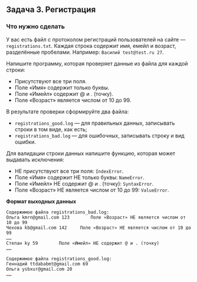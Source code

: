 ## Задача 3. Регистрация
### Что нужно сделать
У вас есть файл с протоколом регистраций пользователей на сайте — `registrations.txt`. Каждая строка содержит имя, емейл и возраст, разделённые пробелами. Например: `Василий test@test.ru 27`.

Напишите программу, которая проверяет данные из файла для каждой строки:

- Присутствуют все три поля.
- Поле «Имя» содержит только буквы.
- Поле «Имейл» содержит @ и . (точку).
- Поле «Возраст» является числом от 10 до 99.

В результате проверки сформируйте два файла:

- `registrations_good.log` — для правильных данных, записывать строки в том виде, как есть;
- `registrations_bad.log` — для ошибочных, записывать строку и вид ошибки.

Для валидации строки данных напишите функцию, которая может выдавать исключения:

- НЕ присутствуют все три поля: `IndexError`.
- Поле «Имя» содержит НЕ только буквы: `NameError`.
- Поле «Имейл» НЕ содержит @ и . (точку): `SyntaxError`.
- Поле «Возраст» НЕ является числом от 10 до 99: `ValueError`.

**Формат выходных данных**
```
Содержимое файла registrations_bad.log:
Ольга kmrn@gmail.com 123		Поле «Возраст» НЕ является числом от 10 до 99
Чехова kb@gmail.com 142		Поле «Возраст» НЕ является числом от 10 до 99
……
Степан ky 59		Поле «Имейл» НЕ содержит @ и . (точку)
……

Содержимое файла registrations_good.log:
Геннадий ttdababmt@gmail.com 69
Ольга ysbxur@gmail.com 20
……
```
